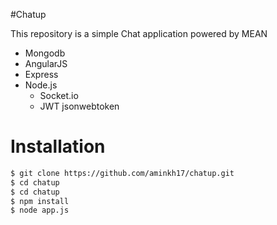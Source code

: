 #Chatup

This repository is a simple Chat application powered by MEAN 
* Mongodb
* AngularJS
* Express
* Node.js
  * Socket.io
  * JWT jsonwebtoken
  
# Installation

```sh
$ git clone https://github.com/aminkh17/chatup.git
$ cd chatup
$ cd chatup
$ npm install
$ node app.js
```
